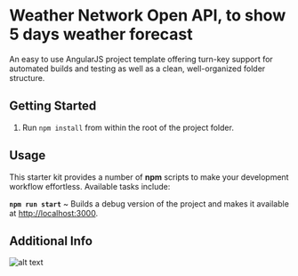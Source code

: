 # Weather Network Open API, to show 5 days weather forecast

An easy to use AngularJS project template offering turn-key support for automated builds and testing as well as a clean, well-organized folder structure.

## Getting Started


1. Run `npm install` from within the root of the project folder.

## Usage

This starter kit provides a number of **npm** scripts to make your development workflow effortless. Available tasks include:

**`npm run start`** ~ Builds a debug version of the project and makes it available at [http://localhost:3000](http://localhost:3000).



## Additional Info

![alt text](https://github.com/maplefu0601/WeatherToronto/weather.png "Demo page")




